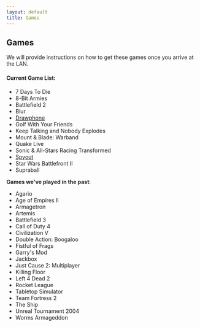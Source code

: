 ```yaml
---
layout: default
title: Games
---
```

## Games

We will provide instructions on how to get these games once you arrive at
the LAN.

#### Current Game List:

- 7 Days To Die
- 8-Bit Armies
- Battlefield 2
- Blur
- [Drawphone](http://drawphone.tannerkrewson.com/)
- Golf With Your Friends
- Keep Talking and Nobody Explodes
- Mount & Blade: Warband
- Quake Live
- Sonic & All-Stars Racing Transformed
- [Spyout](http://spyout.tannerkrewson.com/)
- Star Wars Battlefront II
- Supraball

**Games we've played in the past**:

- Agario
- Age of Empires II
- Armagetron
- Artemis
- Battlefield 3
- Call of Duty 4
- Civilization V
- Double Action: Boogaloo
- Fistful of Frags
- Garry's Mod
- Jackbox
- Just Cause 2: Multiplayer
- Killing Floor
- Left 4 Dead 2
- Rocket League
- Tabletop Simulator
- Team Fortress 2
- The Ship
- Unreal Tournament 2004
- Worms Armageddon
